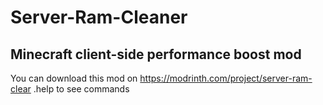 # Server-Ram-Cleaner
## Minecraft client-side performance boost mod
You can download this mod on https://modrinth.com/project/server-ram-clear
.help to see commands
